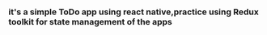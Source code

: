 ### it's a simple ToDo app using react native,practice using Redux toolkit for state management of the apps
